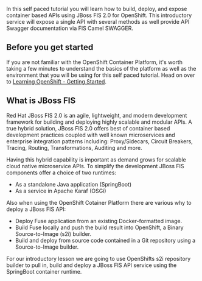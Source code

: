 In this self paced tutorial you will learn how to build, deploy, and expose container based APIs using JBoss FIS 2.0 for OpenShift. This introductory service will expose a single API with several methods as well provide API Swagger documentation via FIS Camel SWAGGER.

## Before you get started

If you are not familiar with the OpenShift Container Platform, it's worth taking a few minutes to understand the basics of the platform as well as the environment that you will be using for this self paced tutorial.  Head on over to [Learning OpenShift - Getting Started](https://learn.openshift.com/introduction/getting-started/).

## What is JBoss FIS

Red Hat JBoss FIS 2.0 is an agile, lightweight, and modern development framework for building and deploying highly scalable and modular APIs. A true hybrid solution, JBoss FIS 2.0 offers best of container based development practices coupled with well known microservices and enterprise integration patterns including: Proxy/Sidecars, Circuit Breakers, Tracing, Routing, Transformations, Auditing and more.

Having this hybrid capability is important as demand grows for scalable cloud native microservice APIs. To simplify the development JBoss FIS components offer a choice of two runtimes:

* As a standalone Java application (SpringBoot)
* As a service in Apache Karaf (OSGi)

Also when using the OpenShift Cotainer Platform there are various why to deploy a JBoss FIS API:

* Deploy Fuse application from an existing Docker-formatted image.
* Build Fuse locally and push the build result into OpenShift, a Binary Source-to-Image (s2i) builder.
* Build and deploy from source code contained in a Git repository using a Source-to-Image builder.

For our introductory lesson we are going to use OpenShifts s2i repository builder to pull in, build and deploy a JBoss FIS API service using the SpringBoot container runtime.
